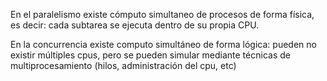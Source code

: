 En el paralelismo existe cómputo simultaneo de procesos de forma física, es decir: cada subtarea se ejecuta dentro de su propia CPU.

En la concurrencia existe computo simultáneo de forma lógica: pueden no existir múltiples cpus, pero se pueden simular mediante técnicas de multiprocesamiento (hilos, administración del cpu, etc)
